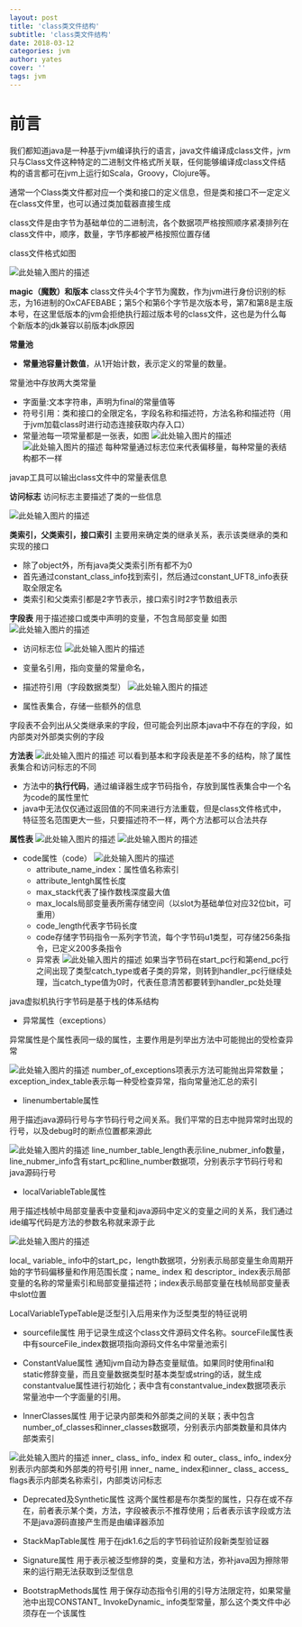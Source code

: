 ```yaml
---
layout: post
title: 'class类文件结构'
subtitle: 'class类文件结构'
date: 2018-03-12
categories: jvm
author: yates
cover: ''
tags: jvm
---
```


# 前言
我们都知道java是一种基于jvm编译执行的语言，java文件编译成class文件，jvm只与Class文件这种特定的二进制文件格式所关联，任何能够编译成class文件结构的语言都可在jvm上运行如Scala，Groovy，Clojure等。

通常一个Class类文件都对应一个类和接口的定义信息，但是类和接口不一定定义在class文件里，也可以通过类加载器直接生成

class文件是由字节为基础单位的二进制流，各个数据项严格按照顺序紧凑排列在class文件中，顺序，数量，字节序都被严格按照位置存储

class文件格式如图

![此处输入图片的描述](http://www.muyibeyond.cn/img/2018-03-19-jvm/17.png)

**magic（魔数）和版本**
class文件头4个字节为魔数，作为jvm进行身份识别的标志，为16进制的OxCAFEBABE；第5个和第6个字节是次版本号，第7和第8是主版本号，在这里低版本的jvm会拒绝执行超过版本号的class文件，这也是为什么每个新版本的jdk兼容以前版本jdk原因

**常量池**

- **常量池容量计数值**，从1开始计数，表示定义的常量的数量。

常量池中存放两大类常量

- 字面量:文本字符串，声明为final的常量值等
- 符号引用：类和接口的全限定名，字段名称和描述符，方法名称和描述符（用于jvm加载class时进行动态连接获取内存入口）
- 常量池每一项常量都是一张表，如图
![此处输入图片的描述](http://www.muyibeyond.cn/img/2018-03-19-jvm/18.png) 
![此处输入图片的描述](http://www.muyibeyond.cn/img/2018-03-19-jvm/19.png) 
每种常量通过标志位来代表偏移量，每种常量的表结构都不一样

javap工具可以输出class文件中的常量表信息


**访问标志**
访问标志主要描述了类的一些信息

![此处输入图片的描述](http://www.muyibeyond.cn/img/2018-03-19-jvm/20.png)

**类索引，父类索引，接口索引**
主要用来确定类的继承关系，表示该类继承的类和实现的接口
- 除了object外，所有java类父类索引所有都不为0
- 首先通过constant_class_info找到索引，然后通过constant_UFT8_info表获取全限定名
- 类索引和父类索引都是2字节表示，接口索引时2字节数组表示

**字段表**
用于描述接口或类中声明的变量，不包含局部变量
如图
![此处输入图片的描述](http://www.muyibeyond.cn/img/2018-03-19-jvm/21.png)

- 访问标志位
![此处输入图片的描述](http://www.muyibeyond.cn/img/2018-03-19-jvm/22.png)

- 变量名引用，指向变量的常量命名，
- 描述符引用（字段数据类型）
![此处输入图片的描述](http://www.muyibeyond.cn/img/2018-03-19-jvm/23.png)
- 属性表集合，存储一些额外的信息

字段表不会列出从父类继承来的字段，但可能会列出原本java中不存在的字段，如内部类对外部类实例的字段

**方法表**
![此处输入图片的描述](http://www.muyibeyond.cn/img/2018-03-19-jvm/24.png)
可以看到基本和字段表是差不多的结构，除了属性表集合和访问标志的不同

- 方法中的**执行代码**，通过编译器生成字节码指令，存放到属性表集合中一个名为code的属性里忙
- java中无法仅仅通过返回值的不同来进行方法重载，但是class文件格式中，特征签名范围更大一些，只要描述符不一样，两个方法都可以合法共存

**属性表**
![此处输入图片的描述](http://www.muyibeyond.cn/img/2018-03-19-jvm/25.png)
![此处输入图片的描述](http://www.muyibeyond.cn/img/2018-03-19-jvm/26.png)

- code属性（code）
![此处输入图片的描述](http://www.muyibeyond.cn/img/2018-03-19-jvm/27.png)
    - attribute_name_index：属性值名称索引
    - attribute_lentgh属性长度
    - max_stack代表了操作数栈深度最大值
    - max_locals局部变量表所需存储空间（以slot为基础单位对应32位bit，可重用）
    - code_length代表字节码长度
    - code存储字节码指令一系列字节流，每个字节码u1类型，可存储256条指令，已定义200多条指令
    - 异常表
      ![此处输入图片的描述](http://www.muyibeyond.cn/img/2018-03-19-jvm/28.png)
如果当字节码在start_pc行和第end_pc行之间出现了类型catch_type或者子类的异常，则转到handler_pc行继续处理，当catch_type值为0时，代表任意清苦都要转到handler_pc处处理

java虚拟机执行字节码是基于栈的体系结构

- 异常属性（exceptions）

异常属性是个属性表同一级的属性，主要作用是列举出方法中可能抛出的受检查异常

![此处输入图片的描述](http://www.muyibeyond.cn/img/2018-03-19-jvm/29.png)
number_of_exceptions项表示方法可能抛出异常数量；exception_index_table表示每一种受检查异常，指向常量池汇总的索引

- linenumbertable属性

用于描述java源码行号与字节码行号之间关系。我们平常的日志中抛异常时出现的行号，以及debug时的断点位置都来源此

![此处输入图片的描述](http://www.muyibeyond.cn/img/2018-03-19-jvm/30.png)
line_number_table_length表示line_nubmer_info数量，line_nubmer_info含有start_pc和line_number数据项，分别表示字节码行号和java源码行号

- localVariableTable属性

用于描述栈帧中局部变量表中变量和java源码中定义的变量之间的关系，我们通过ide编写代码是方法的参数名称就来源于此

![此处输入图片的描述](http://www.muyibeyond.cn/img/2018-03-19-jvm/31.png)

local_ variable_ info中的start_pc，length数据项，分别表示局部变量生命周期开始的字节码偏移量和作用范围长度；name_ index 和 descriptor_ index表示局部变量的名称的常量索引和局部变量描述符；index表示局部变量在栈帧局部变量表中slot位置

LocalVariableTypeTable是泛型引入后用来作为泛型类型的特征说明

- sourcefile属性
用于记录生成这个class文件源码文件名称。sourceFile属性表中有sourceFile_index数据项指向源码文件名中常量池索引

- ConstantValue属性
通知jvm自动为静态变量赋值。如果同时使用final和static修辞变量，而且变量数据类型时基本类型或string的话，就生成constantvalue属性进行初始化；表中含有constantvalue_index数据项表示常量池中一个字面量的引用。

- InnerClasses属性
用于记录内部类和外部类之间的关联；表中包含number_of_classes和inner_classes数据项，分别表示内部类数量和具体内部类索引

![此处输入图片的描述](http://www.muyibeyond.cn/img/2018-03-19-jvm/30.png)
inner_ class_ info_ index 和 outer_ class_ info_ index分别表示内部类和外部类的符号引用
inner_ name_ index和inner_ class_ access_ flags表示内部类名称索引，内部类访问标志

- Deprecated及Synthetic属性
这两个属性都是布尔类型的属性，只存在或不存在，前者表示某个类，方法，字段被表示不推荐使用；后者表示该字段或方法不是java源码直接产生而是由编译器添加

- StackMapTable属性
用于在jdk1.6之后的字节码验证阶段新类型验证器

- Signature属性
用于表示被泛型修辞的类，变量和方法，弥补java因为擦除带来的运行期无法获取到泛型信息

- BootstrapMethods属性
用于保存动态指令引用的引导方法限定符，如果常量池中出现CONSTANT_ InvokeDynamic_ info类型常量，那么这个类文件中必须存在一个该属性